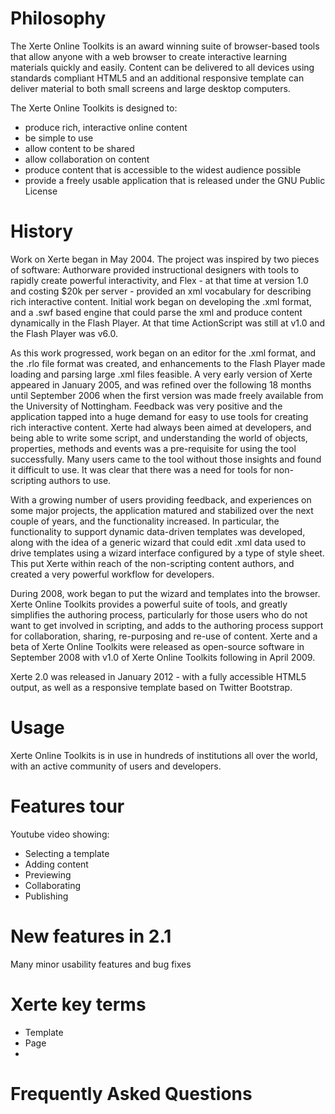 # Philosophy

The Xerte Online Toolkits is an award winning suite of browser-based tools that allow anyone with a web browser to create interactive learning materials quickly and easily. Content can be delivered to all devices using standards compliant HTML5 and an additional responsive template can deliver material to both small screens and large desktop computers.

The Xerte Online Toolkits is designed to:

* produce rich, interactive online content
* be simple to use
* allow content to be shared
* allow collaboration on content
* produce content that is accessible to the widest audience possible
* provide a freely usable application that is released under the GNU Public License

# History

Work on Xerte began in May 2004. The project was inspired by two pieces of software: Authorware provided instructional designers with tools to rapidly create powerful interactivity, and Flex - at that time at version 1.0 and costing $20k per server - provided an xml vocabulary for describing rich interactive content. Initial work began on developing the .xml format, and a .swf based engine that could parse the xml and produce content dynamically in the Flash Player. At that time ActionScript was still at v1.0 and the Flash Player was v6.0.

As this work progressed, work began on an editor for the .xml format, and the .rlo file format was created, and enhancements to the Flash Player made loading and parsing large .xml files feasible. A very early version of Xerte appeared in January 2005, and was refined over the following 18 months until September 2006 when the first version was made freely available from the University of Nottingham. Feedback was very positive and the application tapped into a huge demand for easy to use tools for creating rich interactive content. Xerte had always been aimed at developers, and being able to write some script, and understanding the world of objects, properties, methods and events was a pre-requisite for using the tool successfully. Many users came to the tool without those insights and found it difficult to use. It was clear that there was a need for tools for non-scripting authors to use.

With a growing number of users providing feedback, and experiences on some major projects, the application matured and stabilized over the next couple of years, and the functionality increased. In particular, the functionality to support dynamic data-driven templates was developed, along with the idea of a generic wizard that could edit .xml data used to drive templates using a wizard interface configured by a type of style sheet. This put Xerte within reach of the non-scripting content authors, and created a very powerful workflow for developers.

During 2008, work began to put the wizard and templates into the browser. Xerte Online Toolkits provides a powerful suite of tools, and greatly simplifies the authoring process, particularly for those users who do not want to get involved in scripting, and adds to the authoring process support for collaboration, sharing, re-purposing and re-use of content. Xerte and a beta of Xerte Online Toolkits were released as open-source software in September 2008 with v1.0 of Xerte Online Toolkits following in April 2009.

Xerte 2.0 was released in January 2012 - with a fully accessible HTML5 output, as well as a responsive template based on Twitter Bootstrap.

# Usage 

Xerte Online Toolkits is in use in hundreds of institutions all over the world, with an active community of users and developers.

# Features tour

Youtube video showing:

- Selecting a template
- Adding content
- Previewing
- Collaborating
- Publishing

# New features in 2.1

Many minor usability features and bug fixes

# Xerte key terms

- Template
- Page
- 

# Frequently Asked Questions 